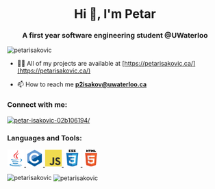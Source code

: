 <h1 align="center">Hi 👋, I'm Petar</h1>
<h3 align="center">A first year software engineering student @UWaterloo</h3>

<p align="left"> <img src="https://komarev.com/ghpvc/?username=petarisakovic&label=Profile%20views&color=0e75b6&style=flat" alt="petarisakovic" /> </p>

- 👨‍💻 All of my projects are available at [https://petarisakovic.ca/](https://petarisakovic.ca/)

- 📫 How to reach me **p2isakov@uwaterloo.ca**

<h3 align="left">Connect with me:</h3>
<p align="left">
<a href="https://linkedin.com/in/petar-isakovic/" target="blank"><img align="center" src="https://raw.githubusercontent.com/rahuldkjain/github-profile-readme-generator/master/src/images/icons/Social/linked-in-alt.svg" alt="petar-isakovic-02b106194/" height="30" width="40" /></a>
</p>

<h3 align="left">Languages and Tools:</h3>
<p align="left">
  <a href="https://www.java.com" target="_blank" rel="noreferrer"> <img src="https://raw.githubusercontent.com/devicons/devicon/master/icons/java/java-original.svg" alt="java" width="40" height="40"/> </a>
    <a href="https://www.w3schools.com/c/" target="_blank" rel="noreferrer"> <img src="https://raw.githubusercontent.com/devicons/devicon/master/icons/c/c-original.svg" alt="c" width="40" height="40"/> </a>
    <a href="https://developer.mozilla.org/en-US/docs/Web/JavaScript" target="_blank" rel="noreferrer"> <img src="https://raw.githubusercontent.com/devicons/devicon/master/icons/javascript/javascript-original.svg" alt="javascript" width="40" height="40"/> </a>
  <a href="https://www.w3schools.com/css/" target="_blank" rel="noreferrer"> <img src="https://raw.githubusercontent.com/devicons/devicon/master/icons/css3/css3-original-wordmark.svg" alt="css3" width="40" height="40"/> </a>
  <a href="https://www.w3.org/html/" target="_blank" rel="noreferrer"> <img src="https://raw.githubusercontent.com/devicons/devicon/master/icons/html5/html5-original-wordmark.svg" alt="html5" width="40" height="40"/> </a>
</p>

<p><img align="left" src="https://github-readme-stats.vercel.app/api/top-langs?username=petarisakovic&show_icons=true&locale=en&layout=compact" alt="petarisakovic" /></p>

<p>&nbsp;<img align="center" src="https://github-readme-stats.vercel.app/api?username=petarisakovic&show_icons=true&locale=en" alt="petarisakovic" /></p>

